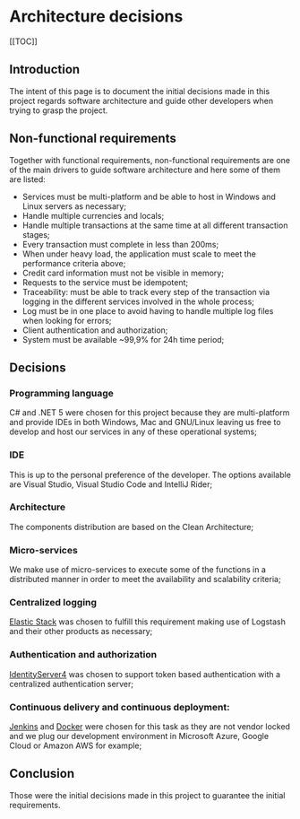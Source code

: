 # Architecture decisions

[[TOC]]

## Introduction

The intent of this page is to document the initial decisions made in this project regards software architecture and guide other developers when trying to grasp the project.

## Non-functional requirements

Together with functional requirements, non-functional requirements are one of the main drivers to guide software architecture and here some of them are listed:

- Services must be multi-platform and be able to host in Windows and Linux servers as necessary;
- Handle multiple currencies and locals;
- Handle multiple transactions at the same time at all different transaction stages;
- Every transaction must complete in less than 200ms;
- When under heavy load, the application must scale to meet the performance criteria above;
- Credit card information must not be visible in memory;
- Requests to the service must be idempotent;
- Traceability: must be able to track every step of the transaction via logging in the different services involved in the whole process;
- Log must be in one place to avoid having to handle multiple log files when looking for errors;
- Client authentication and authorization;
- System must be available ~99,9% for 24h time period;

## Decisions

### Programming language

C# and .NET 5 were chosen for this project because they are multi-platform and provide IDEs in both Windows, Mac and GNU/Linux leaving us free to develop and host our services in any of these operational systems;

### IDE

This is up to the personal preference of the developer. The options available are Visual Studio, Visual Studio Code and IntelliJ Rider;

### Architecture

The components distribution are based on the Clean Architecture;

### Micro-services

We make use of micro-services to execute some of the functions in a distributed manner in order to meet the availability and scalability criteria;

### Centralized logging

[Elastic Stack](https://www.elastic.co/elastic-stack/) was chosen to fulfill this requirement making use of Logstash and their other products as necessary;

### Authentication and authorization

[IdentityServer4](https://github.com/IdentityServer/IdentityServer4) was chosen to support token based authentication with a centralized authentication server;

### Continuous delivery and continuous deployment:

[Jenkins](https://www.jenkins.io/) and [Docker](https://www.docker.com/) were chosen for this task as they are not vendor locked and we plug our development environment in Microsoft Azure, Google Cloud or Amazon AWS for example;

## Conclusion

Those were the initial decisions made in this project to guarantee the initial requirements.